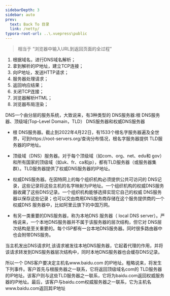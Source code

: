 ```yaml
---
sidebarDepth: 3
sidebar: auto
prev:
  text: Back To 目录
  link: /netty/
typora-root-url: ..\.vuepress\public
---
```




> 相当于 “浏览器中输入URL到返回页面的全过程”

1. 根据域名，进行DNS域名解析；
2. 拿到解析的IP地址，建立TCP连接；
3. 向IP地址，发送HTTP请求；
4. 服务器处理请求；
5. 返回响应结果；
6. 关闭TCP连接；
7. 浏览器解析HTML；
8. 浏览器布局渲染；

DNS一个由分层的服务系统，大致说来，有3种类型的 DNS服务器:根 DNS服务器、顶级域(Top-Level Domain，TLD） DNS服务器和权威DNS服务器

- 根 DNS服务器。截止到2022年4月22日，有1533个根名字服务器遍及全世界，可到https://root-servers.org/查询分布情况，根名字服务器提供 TLD服务器的IP地址。

- 顶级域（DNS）服务器。对于每个顶级域（如com、org、net、edu和 gov）和所有国家的顶级域（如uk、fr、ca和jp），都有TLD服务器（或服务器集群）。TLD服务器提供了权威DNS服务器的IP地址。

- 权威DNS服务器。在因特网上的每个组织机构必须提供公共可访问的 DNS记录，这些记录将这些主机的名字映射为IP地址。一个组织机构的权威DNS服务器收藏了这些DNS记录。一个组织机构能够选择实现它自己的权威 DNS服务器以保存这些记录；也可以交由商用DNS服务商存储在这个服务提供商的一个权威DNS 服务器中，比如阿里云旗下的中国万网。

- 有另一类重要的DNS服务器，称为本地DNS 服务器（ local DNS server）。严格说来，一个本地DNS服务器并不属于该服务器的层次结构，但它对 DNS层次结构是至关重要的。每个ISP都有一台本地DNS服务器。同时很多路由器中也会附带DNS服务。

当主机发出DNS请求时,该请求被发往本地DNS服务器，它起着代理的作用，并将该请求转发到DNS服务器层次结构中，同时本地DNS服务器也会缓存DNS记录。

所以一个 DNS客户要决定主机名www.baidu.com 的IP地址。粗略说来，将发生下列事件。客户首先与根服务器之一联系，它将返回顶级域名com的 TLD服务器的IP地址。该客户则与这些TLD服务器之一联系，它将为baidu.com返回权威服务器的IP地址。最后，该客户与baidu.com权威服务器之一联系，它为主机名www.baidu.com返回其IP地址